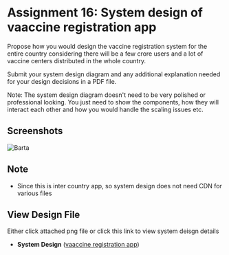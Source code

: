 # Assignment 16: System design of vaaccine registration app

Propose how you would design the vaccine registration system for the entire country considering there will be a few crore users and a lot of vaccine centers distributed in the whole country.

Submit your system design diagram and any additional explanation needed for your design decisions in a PDF file.

Note: The system design diagram doesn't need to be very polished or professional looking. You just need to show the components, how they will interact each other and how you would handle the scaling issues etc.



## Screenshots

![Barta](screenshots/screenshot_01.jpg)

## Note

- Since this is inter country app, so system design does not need CDN for various files

## View Design File

Either click attached png file or click this link to view system deisgn details

- **System Design** ([vaaccine registration app](https://github.com/hasanhafiz/icare_assignment_16/blob/main/assignment_16_system_design_by_hasan_hafiz_v2.png))
